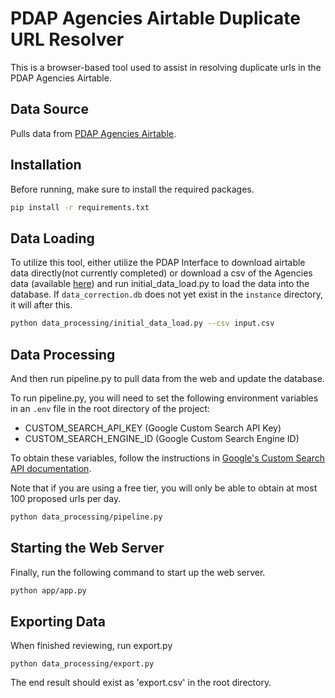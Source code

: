 # PDAP Agencies Airtable Duplicate URL Resolver

This is a browser-based tool used to assist in resolving duplicate urls in the PDAP Agencies Airtable.

## Data Source

Pulls data from [PDAP Agencies Airtable](https://airtable.com/app473MWXVJVaD7Es/shr43ihbyM8DDkKx4/tblpnd3ei5SlibcCX).

## Installation

Before running, make sure to install the required packages.

```bash
pip install -r requirements.txt
```

## Data Loading

To utilize this tool, either utilize the PDAP Interface to download airtable data directly(not currently completed) 
or download a csv of the Agencies data (available [here](https://airtable.com/app473MWXVJVaD7Es/shr43ihbyM8DDkKx4/tblpnd3ei5SlibcCX))
and run initial_data_load.py to load the data into the database. If `data_correction.db` does not yet exist in the `instance` directory, it will after this. 

```bash
python data_processing/initial_data_load.py --csv input.csv
```

## Data Processing

And then run pipeline.py to pull data from the web and update the database.

To run pipeline.py, you will need to set the following environment variables in an `.env` file in the root directory of the project:

- CUSTOM_SEARCH_API_KEY (Google Custom Search API Key)
- CUSTOM_SEARCH_ENGINE_ID (Google Custom Search Engine ID)

To obtain these variables, follow the instructions in [Google's Custom Search API documentation](https://developers.google.com/custom-search/v1/overview).

Note that if you are using a free tier, you will only be able to obtain at most 100 proposed urls per day.

```bash
python data_processing/pipeline.py
```

## Starting the Web Server

Finally, run the following command to start up the web server.

```bash
python app/app.py
```

## Exporting Data 

When finished reviewing, run export.py

```base
python data_processing/export.py
```

The end result should exist as 'export.csv' in the root directory. 
